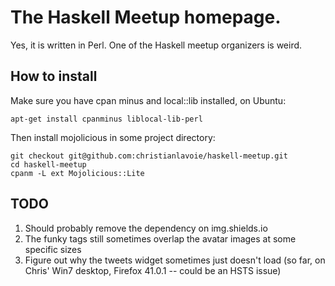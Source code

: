 # The Haskell Meetup homepage.

Yes, it is written in Perl. One of the Haskell meetup organizers is weird.

## How to install

Make sure you have cpan minus and local::lib installed, on Ubuntu:

    apt-get install cpanminus liblocal-lib-perl

Then install mojolicious in some project directory:

    git checkout git@github.com:christianlavoie/haskell-meetup.git
    cd haskell-meetup
    cpanm -L ext Mojolicious::Lite

## TODO

1. Should probably remove the dependency on img.shields.io
1. The funky tags still sometimes overlap the avatar images at some specific sizes
1. Figure out why the tweets widget sometimes just doesn't load (so far, on Chris' Win7 desktop, Firefox 41.0.1 -- could be an HSTS issue)
